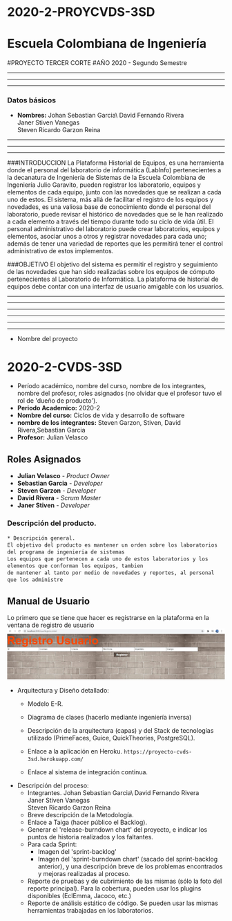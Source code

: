 # 2020-2-PROYCVDS-3SD

# Escuela Colombiana de Ingeniería
#PROYECTO TERCER CORTE 
#AÑO 2020 - Segundo Semestre

**********************************************************
----------------------------------------------------------
**********************************************************
### Datos básicos
 * **Nombres:** Johan Sebastian Garcia\ 
				David Fernando Rivera\
				Janer Stiven Vanegas\
				Steven Ricardo Garzon Reina
				
				
**********************************************************
----------------------------------------------------------
**********************************************************


###INTRODUCCION
	La Plataforma Historial de Equipos, es una herramienta donde el personal del laboratorio de informática (LabInfo) pertenecientes a la decanatura de Ingeniería de Sistemas de la Escuela Colombiana de Ingeniería Julio Garavito, pueden registrar los laboratorio, equipos y elementos de cada equipo, junto con las novedades que se realizan a cada uno de estos. El sistema, más allá de facilitar el registro de los equipos y novedades, es una valiosa base de conocimiento donde el personal del laboratorio, puede revisar el histórico de novedades que se le han realizado a cada elemento a través del tiempo durante todo su ciclo de vida útil. El personal administrativo del laboratorio puede crear laboratorios, equipos y elementos, asociar unos a otros y registrar novedades para cada uno; además de tener una variedad de reportes que les permitirá tener el control administrativo de estos implementos.

###OBJETIVO
	El objetivo del sistema es permitir el registro y seguimiento de las novedades que han sido realizadas sobre los equipos de cómputo pertenecientes al Laboratorio de Informática. La plataforma de historial de equipos debe contar con una interfaz de usuario amigable con los usuarios.


**********************************************************
----------------------------------------------------------
**********************************************************


**********************************************************
----------------------------------------------------------
**********************************************************

 * Nombre del proyecto
 # 2020-2-CVDS-3SD
 * Período académico, nombre del curso, nombre de los integrantes, nombre del profesor, roles asignados (no olvidar que el profesor tuvo el rol de 'dueño de producto').
 * **Periodo Academico:** 2020-2
 * **Nombre del curso:** Ciclos de vida y desarrollo de software
 * **nombre de los integrantes:** Steven Garzon, Stiven, David Rivera,Sebastian Garcia
 * **Profesor:** Julian Velasco
 ## Roles Asignados
 * **Julian Velasco** - *Product Owner*
 * **Sebastian Garcia** - *Developer*
 * **Steven Garzon** - *Developer*
 * **David Rivera** - *Scrum Master*
 * **Janer Stiven** - *Developer*

 ### Descripción del producto.
	* Descripción general.
	El objetivo del producto es mantener un orden sobre los laboratorios del programa de ingenieria de sistemas
	Los equipos que pertenecen a cada uno de estos laboratorios y los elementos que conforman los equipos, tambien
	de mantener al tanto por medio de novedades y reportes, al personal que los administre
 ## Manual de Usuario
 Lo primero que se tiene que hacer es registrarse en la plataforma en la ventana de registro de usuario 
 ![alt](resources\ImagenesReadme\UsuarioRegistro.jpg)
 * Arquitectura y Diseño detallado:
	* Modelo E-R.
	* Diagrama de clases (hacerlo mediante ingeniería inversa)
	
	* Descripción de la arquitectura (capas) y del Stack de tecnologías utilizado (PrimeFaces, Guice, QuickTheories, PostgreSQL).
	* Enlace a la aplicación en Heroku.
		```https://proyecto-cvds-3sd.herokuapp.com/```
		
	* Enlace al sistema de integración continua.
 * Descripción del proceso:
	* Integrantes.
				Johan Sebastian Garcia\ 
				David Fernando Rivera\
				Janer Stiven Vanegas\
				Steven Ricardo Garzon Reina
	* Breve descripción de la Metodología.
	* Enlace a Taiga (hacer público el Backlog).
	* Generar el 'release-burndown chart' del proyecto, e indicar los puntos de historia realizados y los faltantes.
	* Para cada Sprint:
		* Imagen del 'sprint-backlog'
		* Imagen del 'sprint-burndown chart' (sacado del sprint-backlog anterior), y una descripción breve de los problemas encontrados y mejoras realizadas al proceso.
	* Reporte de pruebas y de cubrimiento de las mismas (sólo la foto del reporte principal). Para la cobertura, pueden usar los plugins disponibles (EclEmma, Jacoco, etc.)
	* Reporte de análisis estático de código. Se pueden usar las mismas herramientas trabajadas en los laboratorios.
